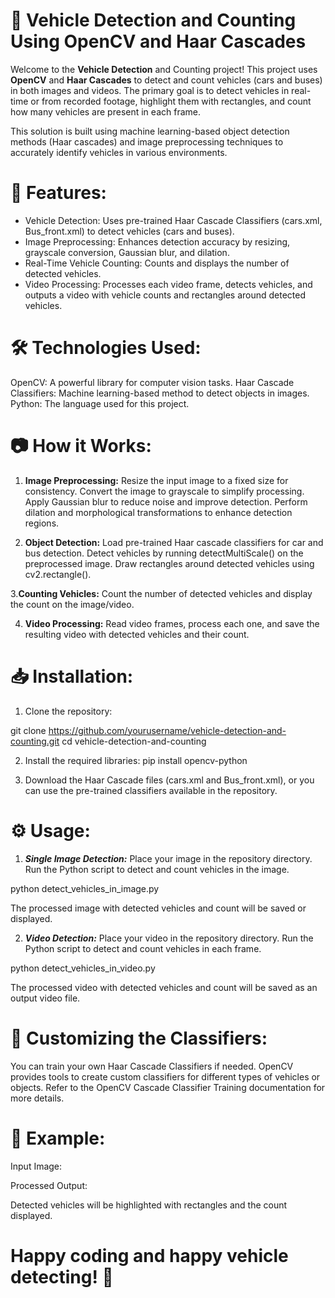 # 🚗 Vehicle Detection and Counting Using OpenCV and Haar Cascades

Welcome to the __Vehicle Detection__ and Counting project! This project uses __OpenCV__ and __Haar Cascades__ to detect and count vehicles (cars and buses) 
in both images and videos. The primary goal is to detect vehicles in real-time or from recorded footage, highlight them with rectangles, 
and count how many vehicles are present in each frame.

This solution is built using machine learning-based object detection methods (Haar cascades) and image preprocessing techniques to accurately
identify vehicles in various environments.

# 🚀 Features:

* Vehicle Detection: Uses pre-trained Haar Cascade Classifiers (cars.xml, Bus_front.xml) to detect vehicles (cars and buses).
* Image Preprocessing: Enhances detection accuracy by resizing, grayscale conversion, Gaussian blur, and dilation.
* Real-Time Vehicle Counting: Counts and displays the number of detected vehicles.
* Video Processing: Processes each video frame, detects vehicles, and outputs a video with vehicle counts and rectangles around detected vehicles.

# 🛠 Technologies Used:

OpenCV: A powerful library for computer vision tasks.
Haar Cascade Classifiers: Machine learning-based method to detect objects in images.
Python: The language used for this project.

# 📷 How it Works:

1. __Image Preprocessing:__
Resize the input image to a fixed size for consistency.
Convert the image to grayscale to simplify processing.
Apply Gaussian blur to reduce noise and improve detection.
Perform dilation and morphological transformations to enhance detection regions.

2. __Object Detection:__
Load pre-trained Haar cascade classifiers for car and bus detection.
Detect vehicles by running detectMultiScale() on the preprocessed image.
Draw rectangles around detected vehicles using cv2.rectangle().

3.__Counting Vehicles:__
Count the number of detected vehicles and display the count on the image/video.

4. __Video Processing:__
Read video frames, process each one, and save the resulting video with detected vehicles and their count.

# 📥 Installation:

1. Clone the repository:

git clone https://github.com/yourusername/vehicle-detection-and-counting.git
cd vehicle-detection-and-counting

2. Install the required libraries:
pip install opencv-python

3. Download the Haar Cascade files (cars.xml and Bus_front.xml), or you can use the pre-trained classifiers available in the repository.

# ⚙ Usage:

1. ___Single Image Detection:___
Place your image in the repository directory.
Run the Python script to detect and count vehicles in the image.

python detect_vehicles_in_image.py

The processed image with detected vehicles and count will be saved or displayed.

2. ___Video Detection:___
Place your video in the repository directory.
Run the Python script to detect and count vehicles in each frame.

python detect_vehicles_in_video.py

The processed video with detected vehicles and count will be saved as an output video file.

# 🔧 Customizing the Classifiers:

You can train your own Haar Cascade Classifiers if needed. OpenCV provides tools to create custom classifiers for different types of vehicles or objects. 
Refer to the OpenCV Cascade Classifier Training documentation for more details.

# 🌟 Example:

Input Image:

Processed Output:

Detected vehicles will be highlighted with rectangles and the count displayed.

# Happy coding and happy vehicle detecting! 🚙
